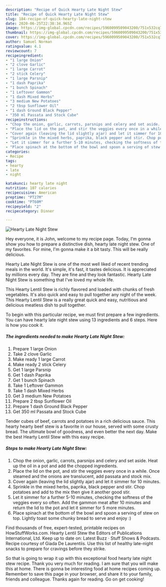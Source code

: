 ```yaml
---
description: "Recipe of Quick Hearty Late Night Stew"
title: "Recipe of Quick Hearty Late Night Stew"
slug: 184-recipe-of-quick-hearty-late-night-stew
date: 2020-06-25T22:38:34.965Z
image: https://img-global.cpcdn.com/recipes/5960099509043200/751x532cq70/hearty-late-night-stew-recipe-main-photo.jpg
thumbnail: https://img-global.cpcdn.com/recipes/5960099509043200/751x532cq70/hearty-late-night-stew-recipe-main-photo.jpg
cover: https://img-global.cpcdn.com/recipes/5960099509043200/751x532cq70/hearty-late-night-stew-recipe-main-photo.jpg
author: Samuel Norman
ratingvalue: 4.1
reviewcount: 7
recipeingredient:
- "1 large Onion"
- "2 clove Garlic"
- "1 large Carrot"
- "2 stick Celery"
- "1 large Parsnip"
- "1 dash Paprika"
- "1 bunch Spinach"
- "1 Leftover Gammon"
- "1 dash Mixed Herbs"
- "3 medium New Potatoes"
- "2 tbsp Sunflower Oil"
- "1 dash Ground Black Pepper"
- "350 ml Passata and Stock Cube"
recipeinstructions:
- "Chop the onion, garlic, carrots, parsnips and celery and set aside. Heat up the oil in a pot and add the chopped ingredients."
- "Place the lid on the pot, and stir the veggies every once in a while. Once steamed and the onions are translucent, add passata and stock mix."
- "Cover again (leaving the lid slightly ajar) and let it simmer for 10 minutes."
- "Sprinkle in the mixed herbs, paprika, black pepper and stir. Chop potatoes and add to the mix then give it another good stir."
- "Let it simmer for a further 5-10 minutes, checking the softness of the veggies every so often. Add the gammon meat after 10 minutes and return the lid to the pot and let it simmer for 5 more minutes."
- "Place spinach at the bottom of the bowl and spoon a serving of stew on top. Lightly toast some chunky bread to serve and enjoy :)"
categories:
- Recipe
tags:
- hearty
- late
- night

katakunci: hearty late night 
nutrition: 107 calories
recipecuisine: American
preptime: "PT27M"
cooktime: "PT60M"
recipeyield: "2"
recipecategory: Dinner

---
```



![Hearty Late Night Stew](https://img-global.cpcdn.com/recipes/5960099509043200/751x532cq70/hearty-late-night-stew-recipe-main-photo.jpg)

Hey everyone, it is John, welcome to my recipe page. Today, I'm gonna show you how to prepare a distinctive dish, hearty late night stew. One of my favorites. For mine, I'm gonna make it a bit tasty. This will be really delicious.

Hearty Late Night Stew is one of the most well liked of recent trending meals in the world. It's simple, it's fast, it tastes delicious. It is appreciated by millions every day. They are fine and they look fantastic. Hearty Late Night Stew is something that I've loved my whole life.

This Hearty Lentil Stew is richly flavored and loaded with chunks of fresh vegetables. It&#39;s also quick and easy to pull together any night of the week. This Hearty Lentil Stew is a really great quick and easy, nutritious and delicious meatless dish to pull together.


To begin with this particular recipe, we must first prepare a few ingredients. You can have hearty late night stew using 13 ingredients and 6 steps. Here is how you cook it.

<!--inarticleads1-->

##### The ingredients needed to make Hearty Late Night Stew:

1. Prepare 1 large Onion
1. Take 2 clove Garlic
1. Make ready 1 large Carrot
1. Make ready 2 stick Celery
1. Get 1 large Parsnip
1. Get 1 dash Paprika
1. Get 1 bunch Spinach
1. Take 1 Leftover Gammon
1. Take 1 dash Mixed Herbs
1. Get 3 medium New Potatoes
1. Prepare 2 tbsp Sunflower Oil
1. Prepare 1 dash Ground Black Pepper
1. Get 350 ml Passata and Stock Cube


Tender cubes of beef, carrots and potatoes in a rich delicious sauce. This hearty hearty beef stew is a favorite in our house, served with some crusty bread. The ultimate bowl of goodness, and even better the next day. Make the best Hearty Lentil Stew with this easy recipe. 

<!--inarticleads2-->

##### Steps to make Hearty Late Night Stew:

1. Chop the onion, garlic, carrots, parsnips and celery and set aside. Heat up the oil in a pot and add the chopped ingredients.
1. Place the lid on the pot, and stir the veggies every once in a while. Once steamed and the onions are translucent, add passata and stock mix.
1. Cover again (leaving the lid slightly ajar) and let it simmer for 10 minutes.
1. Sprinkle in the mixed herbs, paprika, black pepper and stir. Chop potatoes and add to the mix then give it another good stir.
1. Let it simmer for a further 5-10 minutes, checking the softness of the veggies every so often. Add the gammon meat after 10 minutes and return the lid to the pot and let it simmer for 5 more minutes.
1. Place spinach at the bottom of the bowl and spoon a serving of stew on top. Lightly toast some chunky bread to serve and enjoy :)


Find thousands of free, expert-tested, printable recipes on HowStuffWorks.com. Hearty Lentil Stew the Editors of Publications International, Ltd. Keep up to date on: Latest Buzz · Stuff Shows &amp; Podcasts. Recipe courtesy of Giada De Laurentiis. Use this list of healthy late-night snacks to prepare for cravings before they strike. 

So that is going to wrap it up with this exceptional food hearty late night stew recipe. Thank you very much for reading. I am sure that you will make this at home. There is gonna be interesting food at home recipes coming up. Remember to save this page in your browser, and share it to your family, friends and colleague. Thanks again for reading. Go on get cooking!
